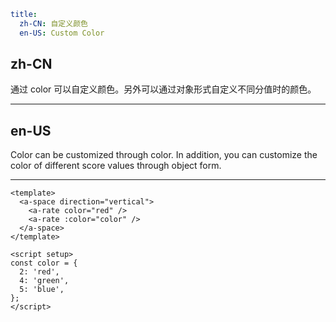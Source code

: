 ```yaml
title:
  zh-CN: 自定义颜色
  en-US: Custom Color
```

## zh-CN

通过 color 可以自定义颜色。另外可以通过对象形式自定义不同分值时的颜色。

---

## en-US

Color can be customized through color. In addition, you can customize the color of different score values through object form.

---

```vue
<template>
  <a-space direction="vertical">
    <a-rate color="red" />
    <a-rate :color="color" />
  </a-space>
</template>

<script setup>
const color = {
  2: 'red',
  4: 'green',
  5: 'blue',
};
</script>
```
